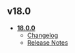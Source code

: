 ## v18.0
* **[18.0.0](18.0.0)**
	* [Changelog](18.0.0/changelog.md)
	* [Release Notes](18.0.0/release_notes.md)
